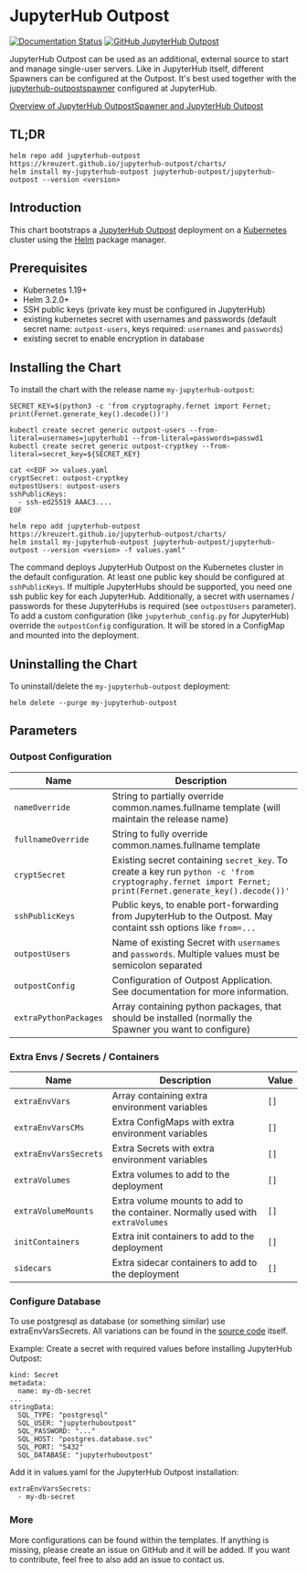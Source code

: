 <!--- app-name: JupyterHub Outpost -->

# JupyterHub Outpost

[![Documentation Status](https://readthedocs.org/projects/jupyterhub-outpostspawner/badge/?version=latest)](https://jupyterhub-outpostspawner.readthedocs.io/en/latest/?badge=latest)
[![GitHub JupyterHub Outpost](https://img.shields.io/badge/Source_code-github-blue?logo=github&logoColor=white)](https://github.com/kreuzert/jupyterhub-outpost)

JupyterHub Outpost can be used as an additional, external source to start and manage single-user servers. Like in JupyterHub itself, different Spawners can be configured at the Outpost. It's best used together with the [jupyterhub-outpostspawner](https://pypi.org/project/jupyterhub-outpostspawner/) configured at JupyterHub.

[Overview of JupyterHub OutpostSpawner and JupyterHub Outpost](https://jupyterhub-outpostspawner.readthedocs.io/)

## TL;DR

```console
helm repo add jupyterhub-outpost https://kreuzert.github.io/jupyterhub-outpost/charts/
helm install my-jupyterhub-outpost jupyterhub-outpost/jupyterhub-outpost --version <version>
```

## Introduction

This chart bootstraps a [JupyterHub Outpost](https://github.com/kreuzert/jupyterhub-outpost) deployment on a [Kubernetes](https://kubernetes.io) cluster using the [Helm](https://helm.sh) package manager.

## Prerequisites

- Kubernetes 1.19+
- Helm 3.2.0+
- SSH public keys (private key must be configured in JupyterHub)
- existing kubernetes secret with usernames and passwords (default secret name: `outpost-users`, keys required: `usernames` and `passwords`)
- existing secret to enable encryption in database

## Installing the Chart

To install the chart with the release name `my-jupyterhub-outpost`:

```console
SECRET_KEY=$(python3 -c 'from cryptography.fernet import Fernet; print(Fernet.generate_key().decode())')

kubectl create secret generic outpost-users --from-literal=usernames=jupyterhub1 --from-literal=passwords=passwd1
kubectl create secret generic outpost-cryptkey --from-literal=secret_key=${SECRET_KEY}

cat <<EOF >> values.yaml
cryptSecret: outpost-cryptkey
outpostUsers: outpost-users
sshPublicKeys:
  - ssh-ed25519 AAAC3....
EOF

helm repo add jupyterhub-outpost https://kreuzert.github.io/jupyterhub-outpost/charts/
helm install my-jupyterhub-outpost jupyterhub-outpost/jupyterhub-outpost --version <version> -f values.yaml"
```

The command deploys JupyterHub Outpost on the Kubernetes cluster in the default configuration. At least one public key should be configured at `sshPublicKeys`. If multiple JupyterHubs should be supported, you need one ssh public key for each JupyterHub. Additionally, a secret with usernames / passwords for these JupyterHubs is required (see `outpostUsers` parameter). To add a custom configuration (like `jupyterhub_config.py` for JupyterHub) override the `outpostConfig` configuration. It will be stored in a ConfigMap and mounted into the deployment.


## Uninstalling the Chart

To uninstall/delete the `my-jupyterhub-outpost` deployment:

```console
helm delete --purge my-jupyterhub-outpost
```

## Parameters

### Outpost Configuration

| Name                     | Description                                                                                                                                              | Value |
| ------------------------ | -------------------------------------------------------------------------------------------------------------------------------------------------------- | ----- |
| `nameOverride`           | String to partially override common.names.fullname template (will maintain the release name)                                                             | `""`  |
| `fullnameOverride`       | String to fully override common.names.fullname template                                                                                                  | `""`  |
| `cryptSecret`            | Existing secret containing `secret_key`. To create a key run `python -c 'from cryptography.fernet import Fernet; print(Fernet.generate_key().decode())'` | `""`  |
| `sshPublicKeys`          | Public keys, to enable port-forwarding from JupyterHub to the Outpost. May containt ssh options like `from=...`                                          | `[]`  |
| `outpostUsers`           | Name of existing Secret with `usernames` and `passwords`. Multiple values must be semicolon separated                                                    | `""`  |
| `outpostConfig`          | Configuration of Outpost Application. See documentation for more information.                                                                            | `""`  |
| `extraPythonPackages`    | Array containing python packages, that should be installed (normally the Spawner you want to configure)                                                  | `[]`  |

### Extra Envs / Secrets / Containers

| Name                     | Description                                                                                                     | Value |
| ------------------------ | --------------------------------------------------------------------------------------------------------------- | ------|
| `extraEnvVars`           | Array containing extra environment variables                                                                    | `[]`  |
| `extraEnvVarsCMs`        | Extra ConfigMaps with extra environment variables                                                               | `[]`  |
| `extraEnvVarsSecrets`    | Extra Secrets with extra environment variables                                                                  | `[]`  |
| `extraVolumes`           | Extra volumes to add to the deployment                                                                          | `[]`  |
| `extraVolumeMounts`      | Extra volume mounts to add to the container. Normally used with `extraVolumes`                                  | `[]`  |
| `initContainers`         | Extra init containers to add to the deployment                                                                  | `[]`  |
| `sidecars`               | Extra sidecar containers to add to the deployment                                                               | `[]`  |

### Configure Database
To use postgresql as database (or something similar) use extraEnvVarsSecrets.
All variations can be found in the [source code](https://github.com/kreuzert/jupyterhub-outpost/blob/main/project/app/database/__init__.py) itself.

Example:
Create a secret with required values before installing JupyterHub Outpost:
```
kind: Secret
metadata:
  name: my-db-secret
...
stringData:
  SQL_TYPE: "postgresql"
  SQL_USER: "jupyterhuboutpost"
  SQL_PASSWORD: "..."
  SQL_HOST: "postgres.database.svc"
  SQL_PORT: "5432"
  SQL_DATABASE: "jupyterhuboutpost"
```
  
Add it in values.yaml for the JupyterHub Outpost installation:
```
extraEnvVarsSecrets:
  - my-db-secret
```
  

### More

More configurations can be found within the templates. If anything is missing, please create an issue on GitHub and it will be added. If you want to contribute, feel free to also add an issue to contact us.
